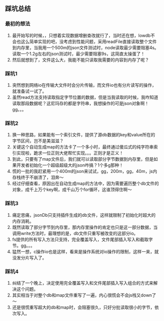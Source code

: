 ## 踩坑总结

### 最初的想法
1. 最开始写的时候，，只想着实现数据增删查改就行了，当时还在想，lowdb不会也这么简单实现的吧，没考虑到性能问题，采用readFile直接读取整个文件到内存里，当我用一个500m的json文件测试时，node读取最少需要阻塞4s。读取一个1.2g左右的json测试时，最少需要阻塞9s，这简直太操蛋了！
2. 然后就想到了，文件这么大，我能不能只读取我需要的内容到内存了呢？

### 踩坑1
1. 突然想到网络io在传输大文件时会分片传输，而文件io也有分片读写的操作，就准备试一试了。
2. 虽然read方法支持读取指定字节位置的数据，但是当我读取的时候，我咋知道读取那段数据呢？这尼玛存的都是字符串，我想操作的可是json对象啊！gg。。。

### 踩坑2
1. 换一种思路，如果能有一个索引文件，提供了源db数据的key和value所在的字节区间，岂不是美滋滋？
2. 关键这个自动生成map的方法卡了一个多小时，最终通过傻瓜式的纯字符串索引实现啦，跪求一位正则大佬帮忙实现。。。正则才是正义！
3. 到此，只要有了map文件后，我们就可以读取部分字节数据到内存里，但是如果开发者初始化一个超级超级大的json咋搞？1个多g那种！
4. 慌的一批的我赶紧用一个400m的json来试试，gg，200m，gg，40m，js内存栈终于不崩溃了，泪奔～
5. 经过仔细查看，原因出在自动生成map的方法中，因为需要遍历整个db文件的对象，成千上万个key啊，成千山万个for循环，这谁顶得住啊～

### 踩坑3
1. 痛定思痛，jsonDb只支持插件生成的db文件，这样就限制了初始化时超大的内存消耗。
2. 既然读取了部分字节到内存里，那内存里操作的肯定也只是这一部分数据，当调用write方法时，最理想的是，db文件只重写被改变的这部分io。
3. fs提供的所有写入方法只支持，完全覆盖写入，文件尾部插入写入和截取字节。gg。。。
4. 猛然一想，c操作io也是这样，看来是操作系统对io操作的限制，这样一来，就没发分片写入了。

### 踩坑4
1. 纠结了一个晚上，决定使用完全覆盖写入和文件尾部插入写入组合的方式来解决这个问题。
2. 其实相当于对整个db和map文件重写了一遍，内心很慌会不会js栈又down了～
3. 还是很慌重写超大的db和map时，会阻塞很久，只好分批读取很小的字节，依次写入。